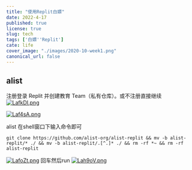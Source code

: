 ```yaml
---
title: "使用Replit白嫖"
date: 2022-4-17
published: true
license: true
slug: tech
tags: ['白嫖''Replit']
cate: life
cover_image: "./images/2020-10-week1.png"
canonical_url: false
---
```


## alist

注册登录 Replit 并创建教育 Team（私有仓库）。或不注册直接继续
[![LafkDI.png](https://s1.ax1x.com/2022/04/18/LafkDI.png)](https://imgtu.com/i/LafkDI)

[![Laf4sA.png](https://s1.ax1x.com/2022/04/18/Laf4sA.png)](https://imgtu.com/i/Laf4sA)

alist 在shell窗口下输入命令即可

`git clone https://github.com/alist-org/alist-replit && mv -b alist-replit/* ./ && mv -b alist-replit/.[^.]* ./ && rm -rf *~ && rm -rf alist-replit`

[![LafoZt.png](https://s1.ax1x.com/2022/04/18/LafoZt.png)](https://imgtu.com/i/LafoZt)
回车然后run [![Lah9oV.png](https://s1.ax1x.com/2022/04/18/Lah9oV.png)](https://imgtu.com/i/Lah9oV)

